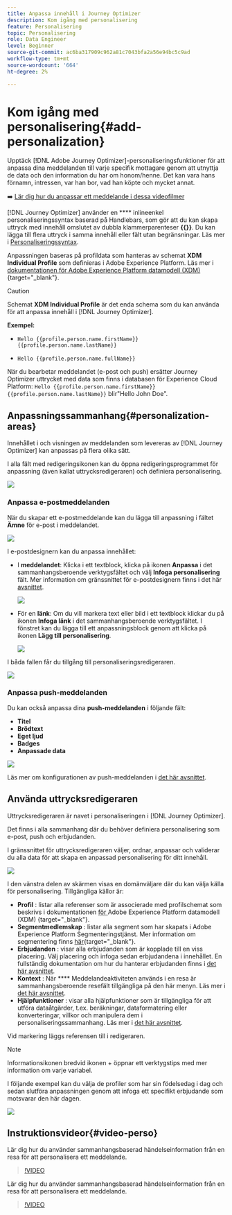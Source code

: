 ```yaml
---
title: Anpassa innehåll i Journey Optimizer
description: Kom igång med personalisering
feature: Personalisering
topic: Personalisering
role: Data Engineer
level: Beginner
source-git-commit: ac6ba317909c962a81c7043bfa2a56e94bc5c9ad
workflow-type: tm+mt
source-wordcount: '664'
ht-degree: 2%

---
```


# Kom igång med personalisering{#add-personalization}

Upptäck [!DNL Adobe Journey Optimizer]-personaliseringsfunktioner för att anpassa dina meddelanden till varje specifik mottagare genom att utnyttja de data och den information du har om honom/henne. Det kan vara hans förnamn, intressen, var han bor, vad han köpte och mycket annat.

➡️ [Lär dig hur du anpassar ett meddelande i dessa videofilmer](#video-perso)

[!DNL Journey Optimizer] använder en  **** inlineenkel personaliseringssyntax baserad på Handlebars, som gör att du kan skapa uttryck med innehåll omslutet av dubbla klammerparenteser **{{}}**. Du kan lägga till flera uttryck i samma innehåll eller fält utan begränsningar. Läs mer i [Personaliseringssyntax](personalization-syntax.md).

Anpassningen baseras på profildata som hanteras av schemat **XDM Individual Profile** som definieras i Adobe Experience Platform. Läs mer i [dokumentationen för Adobe Experience Platform datamodell (XDM)](https://experienceleague.adobe.com/docs/experience-platform/xdm/home.html?lang=sv){target=&quot;_blank&quot;}.

>[!CAUTION]
>Schemat **XDM Individual Profile** är det enda schema som du kan använda för att anpassa innehåll i [!DNL Journey Optimizer].

**Exempel:**

* `Hello {{profile.person.name.firstName}} {{profile.person.name.lastName}}`

* `Hello {{profile.person.name.fullName}}`

När du bearbetar meddelandet (e-post och push) ersätter Journey Optimizer uttrycket med data som finns i databasen för Experience Cloud Platform:  `Hello {{profile.person.name.firstName}} {{profile.person.name.lastName}}` blir&quot;Hello John Doe&quot;.


## Anpassningssammanhang{#personalization-areas}

Innehållet i och visningen av meddelanden som levereras av [!DNL Journey Optimizer] kan anpassas på flera olika sätt.

I alla fält med redigeringsikonen kan du öppna redigeringsprogrammet för anpassning (även kallat uttrycksredigeraren) och definiera personalisering.

![](assets/perso_icon.png)

### Anpassa e-postmeddelanden

När du skapar ett e-postmeddelande kan du lägga till anpassning i fältet **Ämne** för e-post i meddelandet.

![](assets/perso_subject.png)

I e-postdesignern kan du anpassa innehållet:

* I **meddelandet**: Klicka i ett textblock, klicka på ikonen **Anpassa** i det sammanhangsberoende verktygsfältet och välj **Infoga personalisering** fält. Mer information om gränssnittet för e-postdesignern finns i det här [avsnittet](../design-emails.md).

   ![](assets/perso_insert.png)

* För en **länk**: Om du vill markera text eller bild i ett textblock klickar du på ikonen **Infoga länk** i det sammanhangsberoende verktygsfältet. I fönstret kan du lägga till ett anpassningsblock genom att klicka på ikonen **Lägg till personalisering**.

   ![](assets/perso_link.png)

I båda fallen får du tillgång till personaliseringsredigeraren.

![](assets/perso_ee.png)


### Anpassa push-meddelanden

Du kan också anpassa dina **push-meddelanden** i följande fält:

* **Titel**
* **Brödtext**
* **Eget ljud**
* **Badges**
* **Anpassade data**

![](assets/perso_push.png)

Läs mer om konfigurationen av push-meddelanden i [det här avsnittet](../push-gs.md).

## Använda uttrycksredigeraren

Uttrycksredigeraren är navet i personaliseringen i [!DNL Journey Optimizer].

Det finns i alla sammanhang där du behöver definiera personalisering som e-post, push och erbjudanden.

I gränssnittet för uttrycksredigeraren väljer, ordnar, anpassar och validerar du alla data för att skapa en anpassad personalisering för ditt innehåll.

![](assets/perso_ee1.png)

I den vänstra delen av skärmen visas en domänväljare där du kan välja källa för personalisering. Tillgängliga källor är:

* **Profil** : listar alla referenser som är associerade med profilschemat som beskrivs i dokumentationen [ för ](https://experienceleague.adobe.com/docs/experience-platform/xdm/home.html)Adobe Experience Platform datamodell (XDM) {target=&quot;_blank&quot;}.
* **Segmentmedlemskap** : listar alla segment som har skapats i Adobe Experience Platform Segmenteringstjänst. Mer information om segmentering finns [här](https://experienceleague.adobe.com/docs/experience-platform/segmentation/home.html){target=&quot;_blank&quot;}.
* **Erbjudanden** : visar alla erbjudanden som är kopplade till en viss placering. Välj placering och infoga sedan erbjudandena i innehållet. En fullständig dokumentation om hur du hanterar erbjudanden finns i [det här avsnittet](../deliver-personalized-offers.md).
* **Kontext** : När  **** Meddelandeaktiviteten används i en resa är sammanhangsberoende resefält tillgängliga på den här menyn. Läs mer i [det här avsnittet](personalization-use-case.md).
* **Hjälpfunktioner** : visar alla hjälpfunktioner som är tillgängliga för att utföra dataåtgärder, t.ex. beräkningar, dataformatering eller konverteringar, villkor och manipulera dem i personaliseringssammanhang. Läs mer i [det här avsnittet](functions/functions.md).

Vid markering läggs referensen till i redigeraren.

>[!NOTE]
>
>Informationsikonen bredvid ikonen + öppnar ett verktygstips med mer information om varje variabel.

I följande exempel kan du välja de profiler som har sin födelsedag i dag och sedan slutföra anpassningen genom att infoga ett specifikt erbjudande som motsvarar den här dagen.

![](assets/perso_ee2.png)

## Instruktionsvideor{#video-perso}

Lär dig hur du använder sammanhangsbaserad händelseinformation från en resa för att personalisera ett meddelande.

>[!VIDEO](https://video.tv.adobe.com/v/334165?quality=12)

Lär dig hur du använder sammanhangsbaserad händelseinformation från en resa för att personalisera ett meddelande.

>[!VIDEO](https://video.tv.adobe.com/v/334078?quality=12)
